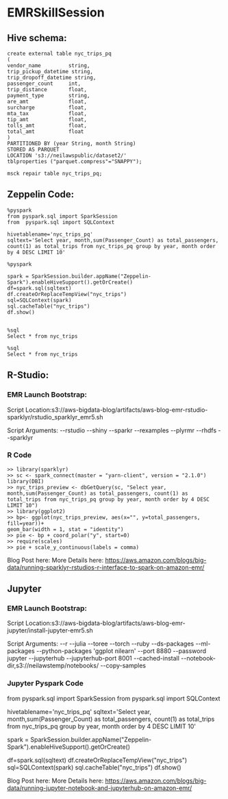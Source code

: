 # EMRSkillSession

## Hive schema:

```
create external table nyc_trips_pq 
(
vendor_name         string,                                  
trip_pickup_datetime string,                                  
trip_dropoff_datetime string,                                  
passenger_count     int,                                  
trip_distance       float,                                  
payment_type        string,                                  
are_amt             float,                                   
surcharge           float,                                   
mta_tax             float,                                   
tip_amt             float,                                   
tolls_amt           float,                                   
total_amt           float
)
PARTITIONED BY (year String, month String)  
STORED AS PARQUET
LOCATION 's3://neilawspublic/dataset2/'
tblproperties ("parquet.compress"="SNAPPY");

msck repair table nyc_trips_pq;
```

## Zeppelin Code:

```
%pyspark
from pyspark.sql import SparkSession
from  pyspark.sql import SQLContext

hivetablename='nyc_trips_pq'
sqltext='Select year, month,sum(Passenger_Count) as total_passengers, count(1) as total_trips from nyc_trips_pq group by year, month order by 4 DESC LIMIT 10'

%pyspark

spark = SparkSession.builder.appName("Zeppelin-Spark").enableHiveSupport().getOrCreate()
df=spark.sql(sqltext)
df.createOrReplaceTempView("nyc_trips")
sql=SQLContext(spark)
sql.cacheTable("nyc_trips")
df.show()


%sql
Select * from nyc_trips

%sql
Select * from nyc_trips
```

## R-Studio:

### EMR Launch Bootstrap:

Script Location:s3://aws-bigdata-blog/artifacts/aws-blog-emr-rstudio-sparklyr/rstudio_sparklyr_emr5.sh

Script Arguments:
--rstudio --shiny --sparkr --rexamples --plyrmr --rhdfs --sparklyr

### R Code

```
>> library(sparklyr)
>> sc <- spark_connect(master = "yarn-client", version = "2.1.0")
library(DBI)
>> nyc_trips_preview <- dbGetQuery(sc, "Select year, month,sum(Passenger_Count) as total_passengers, count(1) as total_trips from nyc_trips_pq group by year, month order by 4 DESC LIMIT 10")
>> library(ggplot2)
>> bp<- ggplot(nyc_trips_preview, aes(x="", y=total_passengers, fill=year))+
geom_bar(width = 1, stat = "identity")
>> pie <- bp + coord_polar("y", start=0)
>> require(scales)
>> pie + scale_y_continuous(labels = comma)
```

Blog Post here: More Details here: https://aws.amazon.com/blogs/big-data/running-sparklyr-rstudios-r-interface-to-spark-on-amazon-emr/

## Jupyter

### EMR Launch Bootstrap:

Script Location:s3://aws-bigdata-blog/artifacts/aws-blog-emr-jupyter/install-jupyter-emr5.sh

Script Arguments: --r --julia --toree --torch --ruby --ds-packages --ml-packages --python-packages 'ggplot nilearn' --port 8880 --password jupyter --jupyterhub --jupyterhub-port 8001 --cached-install --notebook-dir,s3://neilawstemp/notebooks/ --copy-samples

### Jupyter Pyspark Code

from pyspark.sql import SparkSession
from  pyspark.sql import SQLContext

hivetablename='nyc_trips_pq'
sqltext='Select year, month,sum(Passenger_Count) as total_passengers, count(1) as total_trips from nyc_trips_pq group by year, month order by 4 DESC LIMIT 10'

spark = SparkSession.builder.appName("Zeppelin-Spark").enableHiveSupport().getOrCreate()

df=spark.sql(sqltext)
df.createOrReplaceTempView("nyc_trips")
sql=SQLContext(spark)
sql.cacheTable("nyc_trips")
df.show()

Blog Post here: More Details here: https://aws.amazon.com/blogs/big-data/running-jupyter-notebook-and-jupyterhub-on-amazon-emr/




